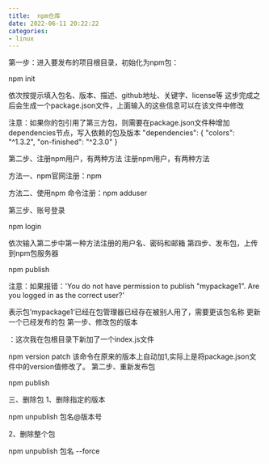 ```yaml
---
title:  npm仓库
date: 2022-06-11 20:22:22
categories:
- linux
---
```

第一步：进入要发布的项目根目录，初始化为npm包：

npm init

依次按提示填入包名、版本、描述、github地址、关键字、license等
这步完成之后会生成一个package.json文件，上面输入的这些信息可以在该文件中修改

注意：如果你的包引用了第三方包，则需要在package.json文件种增加dependencies节点，写入依赖的包及版本
"dependencies": {
    "colors": "^1.3.2",
    "on-finished": "^2.3.0"
  }

第二步、注册npm用户，有两种方法  注册npm用户，有两种方法

方法一、npm官网注册：npm

方法二、使用npm 命令注册：npm adduser

第三步、账号登录

npm login

依次输入第二步中第一种方法注册的用户名、密码和邮箱
第四步、发布包，上传到npm包服务器

npm publish

注意：如果报错：'You do not have permission to publish "mypackage1". Are you logged in as the correct user?'

表示包’mypackage1‘已经在包管理器已经存在被别人用了，需要更该包名称
 更新一个已经发布的包
第一步、修改包的版本

：这次我在包根目录下新加了一个index.js文件

npm version patch  该命令在原来的版本上自动加1,实际上是将package.json文件中的version值修改了。
第二步、重新发布包

npm publish

三、删除包
1、删除指定的版本

npm unpublish 包名@版本号

2、删除整个包

npm unpublish 包名 --force